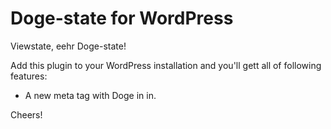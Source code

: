 Doge-state for WordPress
========================

Viewstate, eehr Doge-state!

Add this plugin to your WordPress installation and you'll gett all of following features:

- A new meta tag with Doge in in.

Cheers!

